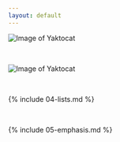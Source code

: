 ```yaml
---
layout: default
---
```


![Image of Yaktocat](https://octodex.github.com/images/yaktocat.png)

<br>

![Image of Yaktocat](https://octodex.github.com/images/yaktocat.png)

<br>

{% include 04-lists.md %}

<br>

{% include 05-emphasis.md %}